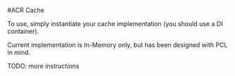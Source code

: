 #ACR Cache

To use, simply instantiate your cache implementation (you should use a DI container).

Current implementation is In-Memory only, but has been designed with PCL in mind.

TODO: more instructions